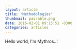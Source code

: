 ```yaml
---
layout: article
title: "Methodologies"
thumbnail: pairable.png
date: 2016-02-01 09:15:51 -0300
categories: articles
---
```

Hello world, I'm Mythros...'